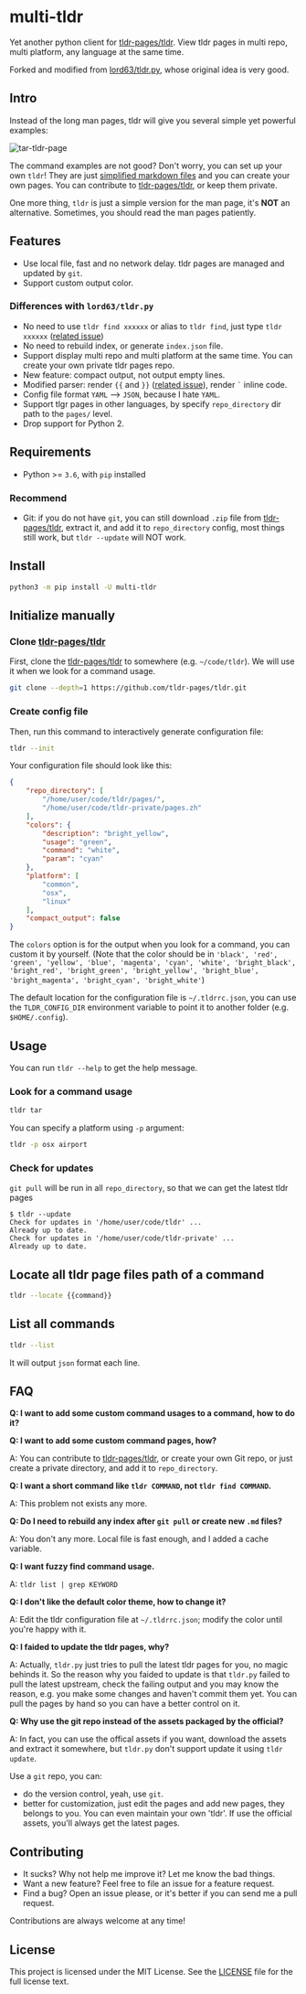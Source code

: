 # multi-tldr

Yet another python client for [tldr-pages/tldr](https://github.com/tldr-pages/tldr). View tldr pages in multi repo, multi platform, any language at the same time.

Forked and modified from [lord63/tldr.py](https://github.com/lord63/tldr.py), whose original idea is very good.

## Intro

Instead of the long man pages, tldr will give you several simple yet powerful examples:

![tar-tldr-page](screenshots/screenshot1.png)

The command examples are not good? Don't worry, you can set up your own `tldr`! They are just [simplified markdown files](https://github.com/tldr-pages/tldr/blob/master/contributing-guides/style-guide.md) and you can create your own pages. You can contribute to [tldr-pages/tldr](https://github.com/tldr-pages/tldr), or keep them private.

One more thing, `tldr` is just a simple version for the man page, it's **NOT** an alternative. Sometimes, you should read the man pages patiently.

## Features

- Use local file, fast and no network delay. tldr pages are managed and updated by `git`.
- Support custom output color.

### Differences with `lord63/tldr.py`

- No need to use `tldr find xxxxxx` or alias to `tldr find`, just type `tldr xxxxxx` ([related issue](https://github.com/lord63/tldr.py/issues/47))
- No need to rebuild index, or generate `index.json` file.
- Support display multi repo and multi platform at the same time. You can create your own private tldr pages repo.
- New feature: compact output, not output empty lines.
- Modified parser: render `{{` and `}}` ([related issue](https://github.com/lord63/tldr.py/issues/25)), render `` ` `` inline code.
- Config file format `YAML` --> `JSON`, because I hate `YAML`.
- Support tlgr pages in other languages, by specify `repo_directory` dir path to the `pages/` level.
- Drop support for Python 2.

## Requirements

- Python >= `3.6`, with `pip` installed

### Recommend

- Git: if you do not have `git`, you can still download `.zip` file from [tldr-pages/tldr](https://github.com/tldr-pages/tldr), extract it, and add it to `repo_directory` config, most things still work, but `tldr --update` will NOT work.

## Install

```bash
python3 -m pip install -U multi-tldr
```

## Initialize manually

### Clone [tldr-pages/tldr](https://github.com/tldr-pages/tldr)

First, clone the [tldr-pages/tldr](https://github.com/tldr-pages/tldr) to somewhere (e.g. `~/code/tldr`). We will use it when we look for a command usage.

```bash
git clone --depth=1 https://github.com/tldr-pages/tldr.git
```

### Create config file

Then, run this command to interactively generate configuration file:

```bash
tldr --init
```

Your configuration file should look like this:

```json
{
    "repo_directory": [
        "/home/user/code/tldr/pages/",
        "/home/user/code/tldr-private/pages.zh"
    ],
    "colors": {
        "description": "bright_yellow",
        "usage": "green",
        "command": "white",
        "param": "cyan"
    },
    "platform": [
        "common",
        "osx",
        "linux"
    ],
    "compact_output": false
}
```

The `colors` option is for the output when you look for a command, you can custom it by yourself. (Note that the color should be in `'black', 'red', 'green', 'yellow', 'blue', 'magenta', 'cyan', 'white', 'bright_black', 'bright_red', 'bright_green', 'bright_yellow', 'bright_blue', 'bright_magenta', 'bright_cyan', 'bright_white'`)

The default location for the configuration file is `~/.tldrrc.json`, you can use the `TLDR_CONFIG_DIR` environment variable to point it to another folder (e.g. `$HOME/.config`).

## Usage

You can run `tldr --help` to get the help message.

### Look for a command usage

```bash
tldr tar
```

You can specify a platform using `-p` argument:

```bash
tldr -p osx airport
```

### Check for updates

`git pull` will be run in all `repo_directory`, so that we can get the latest tldr pages

```console
$ tldr --update
Check for updates in '/home/user/code/tldr' ...
Already up to date.
Check for updates in '/home/user/code/tldr-private' ...
Already up to date.
```

## Locate all tldr page files path of a command

```bash
tldr --locate {{command}}
```

## List all commands

```bash
tldr --list
```

It will output `json` format each line.

## FAQ

**Q: I want to add some custom command usages to a command, how to do it?**

**Q: I want to add some custom command pages, how?**

A: You can contribute to [tldr-pages/tldr](https://github.com/tldr-pages/tldr), or create your own Git repo, or just create a private directory, and add it to `repo_directory`.

**Q: I want a short command like `tldr COMMAND`, not `tldr find COMMAND`.**

A: This problem not exists any more.

**Q: Do I need to rebuild any index after `git pull` or create new `.md` files?**

A: You don't any more. Local file is fast enough, and I added a cache variable.

**Q: I want fuzzy find command usage.**

A: `tldr list | grep KEYWORD`

**Q: I don't like the default color theme, how to change it?**

A: Edit the tldr configuration file at `~/.tldrrc.json`; modify the color until you're happy with it.

**Q: I faided to update the tldr pages, why?**

A: Actually, `tldr.py` just tries to pull the latest tldr pages for you, no magic behinds it. So the reason why you faided to update is that `tldr.py` failed to pull the latest upstream, check the failing output and you may know the reason, e.g. you make some changes and haven't commit them yet. You can pull the pages by hand so you can have a better control on it.

**Q: Why use the git repo instead of the assets packaged by the official?**

A: In fact, you can use the offical assets if you want, download the assets and extract it somewhere, but `tldr.py` don't support update it using `tldr update`.

Use a `git` repo, you can:

- do the version control, yeah, use `git`.
- better for customization, just edit the pages and add new pages, they belongs to you. You can even maintain your own 'tldr'. If use the official assets, you'll always get the latest pages.

## Contributing

- It sucks? Why not help me improve it? Let me know the bad things.
- Want a new feature? Feel free to file an issue for a feature request.
- Find a bug? Open an issue please, or it's better if you can send me a pull request.

Contributions are always welcome at any time!

## License

This project is licensed under the MIT License. See the [LICENSE](LICENSE) file for the full license text.
